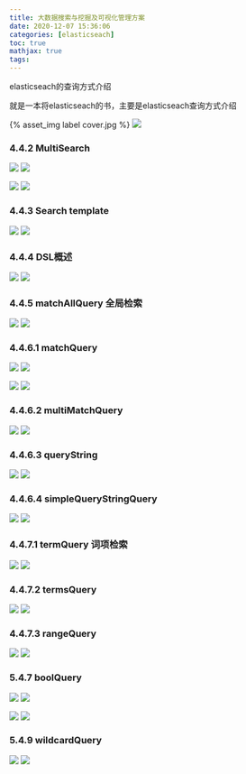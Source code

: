 ```yaml
---
title: 大数据搜索与挖掘及可视化管理方案
date: 2020-12-07 15:36:06
categories: [elasticseach]
toc: true
mathjax: true
tags:
---
```


elasticseach的查询方式介绍

就是一本将elasticseach的书，主要是elasticseach查询方式介绍

{% asset_img label cover.jpg %}
![](大数据搜索与挖掘及可视化管理方案/cover.jpg)

<!-- more -->

### 4.4.2 MultiSearch

![](/images/大数据搜索与挖掘及可视化管理方案/img1.jpg)
![](大数据搜索与挖掘及可视化管理方案/img1.jpg)

![](/images/大数据搜索与挖掘及可视化管理方案/img2.jpg)
![](大数据搜索与挖掘及可视化管理方案/img2.jpg)

### 4.4.3 Search template

![](/images/大数据搜索与挖掘及可视化管理方案/img3.jpg)
![](大数据搜索与挖掘及可视化管理方案/img3.jpg)

###  4.4.4 DSL概述

![](/images/大数据搜索与挖掘及可视化管理方案/img4.jpg)
![](大数据搜索与挖掘及可视化管理方案/img4.jpg)

### 4.4.5 matchAllQuery 全局检索 

![](/images/大数据搜索与挖掘及可视化管理方案/img5.jpg)
![](大数据搜索与挖掘及可视化管理方案/img5.jpg)

### 4.4.6.1 matchQuery

![](/images/大数据搜索与挖掘及可视化管理方案/img6.jpg)
![](大数据搜索与挖掘及可视化管理方案/img6.jpg)

![](/images/大数据搜索与挖掘及可视化管理方案/img7.jpg)
![](大数据搜索与挖掘及可视化管理方案/img7.jpg)

### 4.4.6.2 multiMatchQuery

![](/images/大数据搜索与挖掘及可视化管理方案/img8.jpg)
![](大数据搜索与挖掘及可视化管理方案/img8.jpg)

### 4.4.6.3 queryString

![](/images/大数据搜索与挖掘及可视化管理方案/img9.jpg)
![](大数据搜索与挖掘及可视化管理方案/img9.jpg)

### 4.4.6.4 simpleQueryStringQuery

![](/images/大数据搜索与挖掘及可视化管理方案/img10.jpg)
![](大数据搜索与挖掘及可视化管理方案/img10.jpg)

### 4.4.7.1 termQuery 词项检索

![](/images/大数据搜索与挖掘及可视化管理方案/img11.jpg)
![](大数据搜索与挖掘及可视化管理方案/img11.jpg)

### 4.4.7.2 termsQuery

![](/images/大数据搜索与挖掘及可视化管理方案/img12.jpg)
![](大数据搜索与挖掘及可视化管理方案/img12.jpg)

### 4.4.7.3 rangeQuery

![](/images/大数据搜索与挖掘及可视化管理方案/img13.jpg)
![](大数据搜索与挖掘及可视化管理方案/img13.jpg)

### 5.4.7 boolQuery

![](/images/大数据搜索与挖掘及可视化管理方案/img14.jpg)
![](大数据搜索与挖掘及可视化管理方案/img14.jpg)

![](/images/大数据搜索与挖掘及可视化管理方案/img15.jpg)
![](大数据搜索与挖掘及可视化管理方案/img15.jpg)

### 5.4.9 wildcardQuery

![](/images/大数据搜索与挖掘及可视化管理方案/img16.jpg)
![](大数据搜索与挖掘及可视化管理方案/img16.jpg)